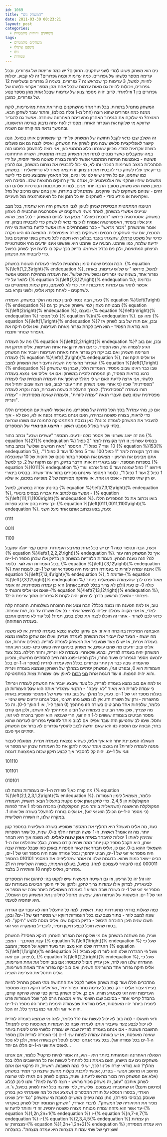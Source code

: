```yaml
---
id: 1069
title: "המשחק נים"
date: 2011-03-30 00:23:21
layout: post
categories: 
  - משחקים וחידות מתמטיות
tags: 
  - משחקים מתמטיים
  - משפט צרמלו
  - נים
  - שמורות
---
```

נים הוא משחק פשוט למדי לשני שחקנים. החוקים? יש כמה ערימות של גפרורים, ובכל ערימה מספר כלשהו של גפרורים. כמה ערימות וכמה גפרורים? זה לא קבוע. יכולות להיות, למשל, 3 ערימות כך שבראשונה 7 גפרורים, בשניה 3 גפרורים ובשלישית 12 גפרורים, ויכולות להיות גם מאות ערמות שבכל אחת מהן מספר אקראי כלשהו של גפרורים בין 1 וזיליארד. לרוב יהיה מספר צנוע של ערימות שבכל אחת מהן מספר צנוע של גפרורים, כמובן.

המשחק מתנהל בתורות. בכל תור אחד מהשחקנים בוחר את אחת מהערימות, לוקח ממנה כמה גפרורים שהוא רוצה (החל מ-1 וכלה בכולם), והתור עובר לשחקן הבא. המנצח? מי שלוקח את הגפרור האחרון מהערימה האחרונה שנותרה. אפשר גם להגדיר שדווקא מי שלוקח את הגפרור האחרון מפסיד; לעת עתה נדבוק בגרסה הראשונה, ובהמשך נראה מה קורה עם השניה.

זה השלב שבו כדאי לקבל תחושה של המשחק על ידי כך שמשחקים אותו בפועל. <a href="http://www.gamedesign.jp/flash/nim/nim.html">הנה</a> קישור לאפליקציית פלאש שבה ניתן לשחק את המשחק, ואפילו לנצח גם אם פועלים בצורה אקראית למדי. מכיוון שאנחנו בלוג מתמטי כאן, אני רוצה להתעסק בפוסט הזה במה שמקבלים כאשר מנסים לנתח את המשחק בצורה מתמטית. השורה התחתונה פשוטה - באמצעות הניתוח המתמטי אפשר לזהות בצורה פשוטה מאוד יחסית, על ידי הסתכלות במצב הערימות הנוכחי ותו לא, מי יכול להבטיח את נצחונו במשחק, וגם להבין בדיוק איך עליו לשחק כדי להבטיח את הניצחון. זו תוצאה מאוד לא טריוויאלית - במשחק כמו שחמט, עם כל הידע שיש לנו עליו כיום, וכל המאמץ שמבוצע כיום כדי לייצר מחשבים שיהיו שחקני שח אולטימטיביים, אנחנו עדיין רחוקים מתוצאה שכזו. הסיבה היא כמובן ששח הוא משחק מסובך הרבה יותר מנים, למרות שבתכונות הבסיסיות שלהם הם זהים - שניהם משחקים לשני שחקנים, שמתנהלים בתורות, ואין בהם שום מרכיב של מזל ואקראיות או מידע סודי - לשחקנים יש כל הזמן את כל האינפורמציה מול העיניים.

הטענה המתמטית הבסיסית שניתן לטעון לגבי המשחק הזה היא שתמיד, בכל מצב עניינים אפשרי במשחק, לאחד משני השחקנים יש אסטרטגיה שתבטיח לו ניצחון במשחק. אסטרטגיה פירושו "תוכנית פעולה" מכאן ועד לסיום המשחק - לכל מצב שהוא יגיע אליו בעתיד, האסטרטגיה אומרת לו כיצד כדאי לו לשחק כדי להבטיח ניצחון. זה אומר שהמשחק "מכור מראש" - כבר כשמתחילים אותו אפשר לדעת בודאות מי יהיה המנצח, אם שני השחקנים חכמים ומשחקים בצורה אופטימלית. התוצאה הזו היא מקרה פרטי של <a href="http://www.gadial.net/2007/08/14/chomp/">משפט צרמלו</a>, שהצגתי בעבר בבלוג; היא תקפה לכל משחק בשני שחקנים בעל ידיעה שלמה, כמו שחמט. הבעיה עם שחמט היא שפשוט איננו יודעים מהי אסטרטגיית הניצחון המתאימה, ולכן נים נבדל משחמט בדיוק בכך שקל בו לדעת איך לשחק בפועל כדי להבטיח את הניצחון.

הבה ונכניס שיטת סימון מתמטית כלשהי לעמדות השונות במשחק. {% equation %}\left(1,2,3\right){% endequation %}, למשל, פירושו "יש שלוש ערימות, באחת גפרור אחד, בשניה שני גפרורים ובשלישית שלוש". את העמדה מתחילת הפוסט אפשר לתאר על ידי {% equation %}\left(7,3,12\right){% endequation %}; ובדומה אפשר לתאר גם עמדות מורכבות יותר. כדי לא לשעמם, ניתן שמות מתמטיים גם לשחקנים - לאחת נקרא אליס, ולשני נקרא בוב.

כעת, הבה ננסה להבין קצת מה הולך במשחק. העמדה {% equation %}\left(1\right){% endequation %} מבטיחה ניצחון למי שישחק עכשיו; כך גם {% equation %}\left(2\right){% endequation %}, ובעצם {% equation %}\left(n\right){% endequation %} לכל מספר {% equation %}n{% endequation %}. ומה עם {% equation %}\left(1,1\right){% endequation %}? ובכן, אם תורו של בוב לשחק אז הוא בודאות הפסיד - הוא חייב לקחת גפרור מאחת הערימות, ואז אליס תיקח את הגפרור שנותר ותנצח.

מה על העמדה {% equation %}\left(2,2\right){% endequation %}? ובכן, אם בוב הגיע לעמדה הזו, הוא הפסיד. כי אם הוא ירוקן את אחת הערימות, אליס תרוקן את הערימה השניה; ואם בוב יקח רק גפרור אחת מאחת הערימות ויעביר את המשחק לעמדה {% equation %}\left(1,2\right){% endequation %}, אז אליס תיקח את הגפרור מהערימה השניה ותעביר את המשחק למצב {% equation %}\left(1,1\right){% endequation %} שבו כבר ראינו שבוב מפסיד. העמדות הללו, שבהן מי שמשחק כרגע בודאות מפסיד, הן המפתח לזכייה במשחק: אם אני אליס ואני נמצא בעמדה כלשהי, אני ארצה לדעת האם יש לי מהלך שיהפוך את העמדה הנוכחית שלי לעמדה "מפסידנית" שכזו (כי אחרי שאני משחק התור עובר לבוב, ואני רוצה שבוב יתחיל את תורו בעמדה "מפסידנית"). לצורך התעללות בשפה העברית, הבה ונקרא לעמדה מפסידנית שכזו בשם העברי הנאה "עמדה לוזרית", ולעמדה שאינה מפסידנית - "עמדה וינרית".

אם כן, מהי עמדה? בסך הכל סדרה של מספרים. מה אפשר לעשות עם המספרים הללו כדי לראות, בצורה פשוטה ובהירה, האם אנחנו בעמדה נכונה או לא, ואם לא - איך להעביר את המשחק לעמדה נכונה? כאן נכנסת המתמטיקה לתמונה עם משהו שנראה בלתי קשור בעליל ממבט ראשון - <strong>הייצוג הבינארי</strong> של המספרים.

מה זה ייצוג עשרוני של מספר כולנו יודעים. המספר "עשרים ושבע" נכתב בתור {% equation %}27{% endequation %} בבסיס עשרוני; זו דרך מקוצרת לומר "2 כפול 10 ועוד 7 כפול 1". המספר "מאה חמישים ושלוש" נכתב בתור {% equation %}153{% endequation %}, שזו דרך מקוצרת לומר "1 כפול 100 ועוד 5 כפול 10 ועוד 3 כפול 1". אתם מבינים את הרעיון - מציגים את המספר בתור סכום של חזקות של 10 שמוכפלת בספרות המספר. ייצוג בינארי זה אותו הדבר בדיוק, רק עם חזקות של 2. כך למשל {% equation %}1011{% endequation %} פירושו "1 כפול שמונה ועוד 0 כפול ארבע ועוד 1 כפול 2 ועוד 1 כפול 1", כלומר המספר שאנחנו מכירים בתור אחד עשרה. בבסיס בינארי יש רק שתי ספרות - אפס או אחד. או שחזקה מסויימת של 2 מופיעה בסכום, או שלא.

בהינתן עמדה במשחק, למשל {% equation %}\left(7,3,12\right){% endequation %}, אפשר גם לכתוב את אבריה בבסיס בינארי - {% equation %}\left(111,11,1100\right){% endequation %}. בואו נכתוב את כל המספרים הללו כך שיהיו בהם ארבע ספרות: {% equation %}\left(0111,0011,1100\right){% endequation %}. כעת, בואו נכתוב אותם אחד מעל השני:

0111

0011

1100

וכעת, הבה ונספור כמה 1-ים יש בכל אחת מארבע העמודות. סיכום קצר יעלה שנקבל {% equation %}\left(1,2,2,2\right){% endequation %}. איך כל המשחק הזה עזר לנו? הנה טענת המחץ: העמדות הלוזריות במשחק הן בדיוק אלו שבהן מספר ה-1-ים בכל העמודות הוא <strong>זוגי</strong>. כלומר, {% equation %}\left(7,3,12\right){% endequation %} איננה עמדה לוזרית כי בעמודה הרביעית היה מספר אי זוגי של 1-ים. לעומת זאת {% equation %}\left(7,13,4\right){% endequation %}, שדומה ל-{% equation %}\left(7,3,12\right){% endequation %} מאוד פרט לכך שהעמודה השמאלית ביותר כולה 0-ים כעת (ולכן לא צריך בכלל לכתוב אותה) היא כן עמדה מפסידנית. זה אומר שאם אני אליס והגעתי ל-{% equation %}\left(7,13,12\right){% endequation %}, ניצחתי - והשלב הראשון בדרך לניצחון יהיה לקחת 8 גפרורים מתוך ערימת ה-12.

טוב, אז למה הטענה הזו נכונה בכלל? הבה ונציג את ההוכחה בשלמותה. ההוכחה קלה למדי, אז אני מקווה שכולם יצליחו להישאר איתי - כל אלו ששרדו עד כה, זאת אומרת. כדאי לכם לשרוד - אחרי זה תוכלו לנצח את כולם בנים, תמיד! (כל עוד לא מרמים אתכם בעמדת הפתיחה).

האבחנה המרכזית בהוכחה היא זו: אם שחקן כלשהו נמצא בעמדה לוזרית, אז לא משנה מה יעשה - הצעד שלו יעביר את המשחק לעמדה וינרית; ואילו אם שחקן כלשהו נמצא בעמדה וינרית, אז יש לו צעד שמעביר את המשחק לעמדה לוזרית. במילים אחרות, אם אליס ובוב יודעים מה שהם עושים, אז משחק ביניהם יהיה פשוט פינג-פונג: רגע אחד המשחק יהיה בעמדה לוזרית, וברגע שלאחריו בעמדה לא וינרית, וחוזר חלילה. בכל צעד יתמעט מספר הגפרורים שעוד נותרו, ולכן הפינג-פונג הזה חייב להסתיים מתישהו; ומכיוון שהעמדה שבה כבר אין יותר גפרורים בכלל היא עמדה לוזרית (מספר ה-1-ים בכל העמודות הוא 0, ובפרט זוגי), המשחק יסתיים במהלך של השחקן שנמצא בעמדה וינרית והוא יהיה המנצח. זו עוד דוגמה אחת <a href="http://www.gadial.net/">מני</a> <a href="http://www.gadial.net/2009/06/25/mahshevet/">רבות</a> לאופן שבו שמורות צצות במתמטיקה.

אז למה אם בוב נמצא בעמדה לוזרית, כל צעד שיבצע יעביר את המשחק לעמדה וינרית? כי עמדה לוזרית היא מאוד "לא יציבה" - התנאי שמגדיר אותה הוא ש<strong>כל</strong> העמודות הן בעלות מספר זוגי של 1-ים. כעת, כל מהלך של בוב גורר שינוי של המספר שמופיע באחת מהשורות - ורק של השורה הזו. אין לנו מושג מהו השינוי, אבל אנחנו יודעים שיש שינוי - כלומר, שלפחות אחד מהביטים בשורה הזו מתהפך (0 הופך ל-1, או 1 הופך ל-0). זה כל מה שצריך, שכן שאר הביטים בעמודה של הביט המתהפך לא השתנו, ולכן אם קודם מספר הביטים בעמודה ששווים ל-1 היה זוגי, הרי שעכשיו הוא יהפוך בהכרח לאי זוגי, וחסל. שימו לב שהטיעון הזה עובד אפילו אם לבוב מותר <strong>להוסיף</strong> גפרורים לערימה שהוא בחר; הבעיה עם הוספה כזו היא שאם יורשה לבוב להוסיף גפרורים לא ברור אם המשחק יסתיים אף פעם.

השאלה המעניינת יותר היא איך אליס, כשהיא נמצאת בעמדה וינרית, מסוגלת לעבור ממנה לעמדה לוזרית? זה בעצם אומר שעליה לתקן את כל העמודות שבהן יש מספר אי זוגי של 1-ים. יהיה קל להסביר איך לבצע תיקון שכזה באמצעות דוגמה:

101110

101101

010101

מה קורה כאן? ספירת ה-1-ים בעמודות נותנת לנו {% equation %}\left(2,1,2,3,1,2\right){% endequation %}. כלומר, משמאל לימין העמודות המקולקלות הן 2,4,5. כדי לתקן אותן אליס נוקטת בתעלול הבא: ראשית, העמודה המקולקלת הראשונה (השמאלית ביותר מבין המקולקלות) בהכרח מכילה 1 אחד לפחות (כי מספר ה-1-ים הכולל הוא אי זוגי), אז אליס בוחרת להתעלל בשורה של אותו 1. במקרה שלנו, זו השורה השלישית.

כעת, מה אליס תעשה? היא תחליף את המספר שמופיע בשורה השלישית במספר קטן יותר. מה זה אומר? ראשית, ה-1 עושה הצרות יוחלף ב-0. שנית, כל שאר הספרות שמימין לאותו 1 יכולות להיבחר <strong>באיזה אופן שנוח לאליס</strong>. לא משנה איך היא תבחר אותן, היא תקבל מספר קטן יותר ממה שהיה קודם בשורה, בגלל שהחלפנו את ה-1 השמאלי ההוא ב-0. אם כן, אליס תבחר את שאר הספרות באופן כזה שבכל עמודה שבה היה מספר אי זוגי של 1-ים, הביט יתהפך; ובכל עמודה שבה היה מספר זוגי של 1-ים, הביט יישאר כמות שהוא. בדוגמה שלנו זה אומר שמחליפים את המספר 010101 במספר 000011 (נסו להבהיר לעצמכם למה). בפועל, בעולם האמיתי, בשורה השלישית היו 21 גפרורים, ואליס לקחה 18 והותירה 3 בלבד.

זהו זה! זה כל הרעיון, וזו גם השיטה המעשית שיש לנקוט בה: לתרגם את המספרים לבינארית, לבדוק אילו עמודות צריך לתקן, ולתקן על ידי היפוך הביטים בעמודות עם מספר אי זוגי של 1-ים בשורה שבה מופיע 1 בעמודה השמאלית ביותר שבה יש מספר אי זוגי של 1-ים. הפשטות של הניתוח הזה, שפשוט מחסל לחלוטין את המשחק נים האומלל, היא יפהפיה לטעמי.

כמה שאלות בוודאי מתעוררות כעת. ראשית, למה כל התעלול הזה לא עובד עם הגדרה שונה למצב לוזר - בתור מצב שבו בכל העמודות דווקא יש מספר <strong>זוגי</strong> של 1-ים? ובכן, חשבו שניה היכן ההוכחה תיכשל - בדיוק במקום שבו אליס מנסה לבצע "תיקון". לא בטוח שהיא תוכל לבצע תיקון תמיד, להבדיל מהמקרה האי זוגי.

שנית, מה משתנה במשחק אם מי שלוקח את הגפרור האחרון דווקא מפסיד? המשחק קצת מסתבך - המצב {% equation %}\left(1\right){% endequation %} שעל פי ההגדרה שלנו הוא מצב וינר מעיד דווקא על הפסד; והמצב {% equation %}\left(1,1\right){% endequation %} שעל פי ההגדרה שלנו הוא לוזר דווקא מוביל לניצחון. עם זאת, {% equation %}\left(2,2\right){% endequation %}, שעל פי ההגדרה שלנו הוא לוזר, אכן עדיין מוביל לתבוסה: אם בוב יחסל את אחת הערימות, אליס תיקח גפרור אחד מהערימה השניה; ואם בוב יקח גפרור אחד מאחת הערימות, אליס תחסל את הערימה השניה.

מהדברים הללו ועוד קצת משחק אפשר לקבל את התחושה מתי העסק מתחיל להיות בעייתי עבור אליס - רק כשבכל ערימה נותר גפרור יחיד, ואז אליס דווקא רוצה שמספר הערימות יהיה זוגי כשמגיע תורה. אם כן, אליס תשחק בדיוק כפי שהיא שיחקה קודם, בהבדל קריטי אחד - בסיבוב שבו השינוי שהיא מבצעת גורם לכך שכל העמודות פרט לימנית ביותר יהיו מאופסות, אליס מוודאת שבעמודה הימנית ביותר הזו מספר ה-1-ים יהיה אי זוגי ולא זוגי כמו בדרך כלל. זה הכל.

ודאי תשאלו - למה בוב לא יכול לעשות את זה? כלומר, למה מי שנמצא בעמדה לוזרית לא יכול לבצע צעד שיעביר אותנו לעמדה שבה כל העמודות מאופסות פרט לימנית? התשובה פשוטה - אם אנחנו בעמדה לוזרית שבה יש עמודה כלשהי פרט לימנית ביותר שאינה מאופסת, אז יש באותה עמודה לפחות שני 1-ים (כי העמדה לוזרית ולכן מספר ה-1-ים בכל עמודה זוגי). בכל צעד אנחנו יכולים לטפל רק בשורה אחת, ולכן לא נוכל לאפס את שני ה-1-ים הללו גם יחד...

השאלה האחרונה והמהותית ביותר היא - רגע, זה אמור להיות פרקטי? כלומר, אם אנחנו משחקים נים עם מישהו, האם באמת נוכל להתחיל לעשות את כל החישובים הללו בכל מהלך? הוא בוודאי יצרח עלינו! לכך, יש לי כמה תשובות. ראשית, זה פרקטי אם אתם מחשב או מחשב אנושי - בפרט, אפשר לתכנת בקלות מחשב שינצח כך תמיד במשחק (אלא אם המשחק היה מכור מראש לרעתו). שנית, במקום לשחק נים תגידו למי שרוצה לשחק איתכם "עזוב, זה משחק מכור מראש - רוצה לדעת למה?" ותנו לינק לבלוג (פרסום חינם!) או שתסבירו בעצמכם. שלישית, למי שרוצה בכל זאת לשחק בפועל, ג'.ה. הארדי, בספרו הנפלא על תורת המספרים (שמציג את כל מה שאמרתי כאן בפרק שעוסק בבסיסי ספירה), נותן כמה טיפים מעשיים לטובת מי שמשחק "נגד יריב שאינו מכיר את התיאוריה של המשחק". לדברי הארדי, "השחקן המנוסה יכול לשחק באקראי עד אשר הוא מזהה עמדה מנצחת מצורה פשוטה יחסית. זה די והותר לדעת ש-{% equation %}1,2n,2n+1{% endequation %} ו-{% equation %}n,7-n,7{% endequation %} ו-{% equation %}2,3,4,5{% endequation %} הן עמדות מנצחות; ש-{% equation %}1,2n+1,2n+2{% endequation %} היא עמדה מפסידה; ושצירוף של שתי עמדות מנצחות היא עמדה מנצחת". בהצלחה!
